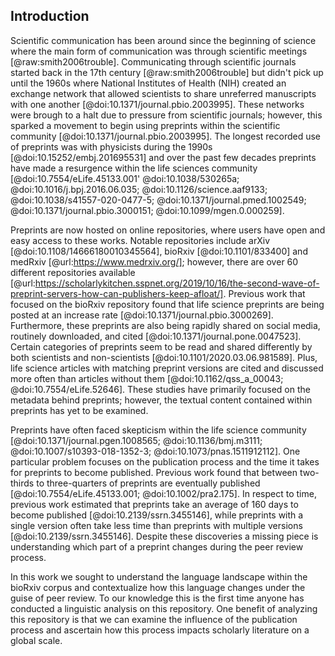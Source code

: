 ## Introduction

Scientific communication has been around since the beginning of science where the main form of communication was through scientific meetings [@raw:smith2006trouble].
Communicating through scientific journals started back in the 17th century [@raw:smith2006trouble] but didn't pick up until the 1960s where National Institutes of Health (NIH) created an exchange network that allowed scientists to share unreferred manuscripts with one another [@doi:10.1371/journal.pbio.2003995].
These networks were brough to a halt due to pressure from scientific journals; however, this sparked a movement to begin using preprints within the scientific community [@doi:10.1371/journal.pbio.2003995]. 
The longest recorded use of preprints was with physicists during the 1990s [@doi:10.15252/embj.201695531] and over the past few decades preprints have made a resurgence within the life sciences community [@doi:10.7554/eLife.45133.001' @doi:10.1038/530265a; @doi:10.1016/j.bpj.2016.06.035; @doi:10.1126/science.aaf9133; @doi:10.1038/s41557-020-0477-5; @doi:10.1371/journal.pmed.1002549; @doi:10.1371/journal.pbio.3000151; @doi:10.1099/mgen.0.000259].

Preprints are now hosted on online repositories, where users have open and easy access to these works.
Notable repositories include arXiv [@doi:10.1108/14666180010345564], bioRxiv [@doi:10.1101/833400] and medRxiv [@url:https://www.medrxiv.org/]; however, there are over 60 different repositories available [@url:https://scholarlykitchen.sspnet.org/2019/10/16/the-second-wave-of-preprint-servers-how-can-publishers-keep-afloat/].
Previous work that focused on the bioRxiv repository found that life science preprints are being posted at an increase rate [@doi:10.1371/journal.pbio.3000269].
Furthermore, these preprints are also being rapidly shared on social media, routinely downloaded, and cited [@doi:10.1371/journal.pone.0047523].
Certain categories of preprints seem to be read and shared differently by both scientists and non-scientists [@doi:10.1101/2020.03.06.981589].
Plus, life science articles with matching preprint versions are cited and discussed more often than articles without them [@doi:10.1162/qss_a_00043; @doi:10.7554/eLife.52646].
These studies have primarily focused on the metadata behind preprints; however, the textual content contained within preprints has yet to be examined.

Preprints have often faced skepticism within the life science community [@doi:10.1371/journal.pgen.1008565; @doi:10.1136/bmj.m3111; @doi:10.1007/s10393-018-1352-3; @doi:10.1073/pnas.1511912112].
One particular problem focuses on the publication process and the time it takes for preprints to become published.
Previous work found that between two-thirds to three-quarters of preprints are eventually published [@doi:10.7554/eLife.45133.001; @doi:10.1002/pra2.175].
In respect to time, previous work estimated that preprints take an average of 160 days to become published [@doi:10.2139/ssrn.3455146], while preprints with a single version often take less time than preprints with multiple versions [@doi:10.2139/ssrn.3455146].
Despite these discoveries a missing piece is understanding which part of a preprint changes during the peer review process.

In this work we sought to understand the language landscape within the bioRxiv corpus and contextualize how this language changes under the guise of peer review.
To our knowledge this is the first time anyone has conducted a linguistic analysis on this repository.
One benefit of analyzing this repository is that we can examine the influence of the publication process and ascertain how this process impacts scholarly literature on a global scale.

